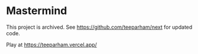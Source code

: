 # Mastermind

This project is archived. See https://github.com/teeparham/next for updated code.

Play at https://teeparham.vercel.app/
